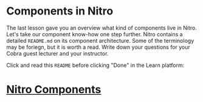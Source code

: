 # Components in Nitro

The last lesson gave you an overview what kind of components live in Nitro. Let's take our component know-how one step further. Nitro contains a detailed `README.md` on its component architecture. Some of the terminology may be foriegn, but it is worth a read. Write down your questions for your Cobra guest lecturer and your instructor.

Click and read this `README` before clicking "Done" in the Learn platform:

# [Nitro Components](https://github.com/powerhome/nitro-web/tree/master/components#nitro-components)
